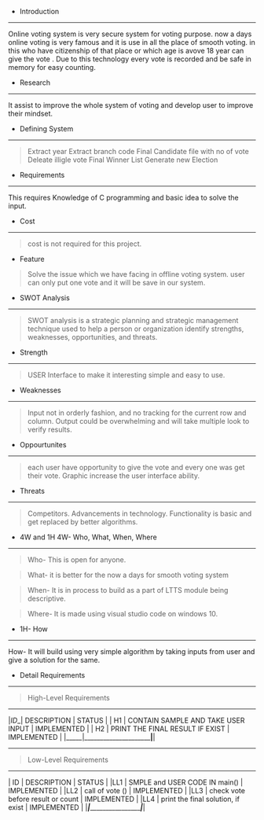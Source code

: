 * Introduction
---------------------------------------------------------------------------------------
Online voting system is very secure system for voting purpose. now a days online voting is very famous and it is use in all the place of smooth  voting. in this who have citizenship of that place or  which age is avove 18 year can give the vote . Due to this technology  every vote is recorded and be safe in memory for easy counting.

 * Research
 -----------------------------------------------------------------------------------------
 It assist to improve the whole system of voting and develop user to improve their mindset.

 * Defining System
 ---------------------------------------------------------------------------------------
> Extract year
> Extract branch code 
> Final Candidate file   with no of vote
> Deleate illigle vote 
> Final Winner List 
> Generate new Election

* Requirements
--------------------------------------------------------------------------------------------
This requires Knowledge of C programming and basic idea to solve the input.

* Cost 
-------------------------------------------------------------------------------------------
> cost is not required for this project.

* Feature
> Solve the issue which we have facing in offline voting system.
> user can only put one vote and it will be save in our system.

* SWOT Analysis
-------------------------------------------------------------------------------------------
>SWOT analysis is a strategic planning and strategic management technique used to help a person or organization identify strengths, weaknesses, opportunities, and threats.

* Strength
-----------------------------------------------------------------------------------------------
> USER Interface to make it interesting
> simple and easy to use.

* Weaknesses
------------------------------------------------------------------------------------------------
> Input not in orderly fashion, and no tracking for the current row and column.
> Output could be overwhelming and will take multiple look to verify results.

* Oppourtunites 
------------------------------------------------------------------------------------------------
> each user have opportunity to give the vote and every one was get their vote.
> Graphic increase the user interface ability.

* Threats
----------------------------------------------------------------------------------------------
> Competitors.
> Advancements in technology.
> Functionality is basic and get replaced by better algorithms.

* 4W and 1H
4W- Who, What, When, Where
-------------------------------------------------------------------------------------------------
> Who- This is open for anyone.

> What- it is  better for the now a days for smooth voting system

> When- It is in process to build as a part of LTTS module being descriptive.

> Where- It is made using visual studio code on windows 10.

* 1H- How
----------------------------------------------------------------------------------------------------
How- It will build using very simple algorithm by taking inputs from user and give a solution for the same.

* Detail Requirements
---------------------------------------------------------------------------------------------------
> High-Level Requirements
______________________________________________________________
|_ID__| DESCRIPTION                         |   STATUS       |
| H1  | CONTAIN SAMPLE AND TAKE USER INPUT  |  IMPLEMENTED   | 
| H2  | PRINT THE FINAL RESULT IF EXIST     |  IMPLEMENTED   |
|_____|_____________________________________|________________|

------------------------------------------------------------------------------------------------------
> Low-Level Requirements
________________________________________________________________
| ID  |  DESCRIPTION                         | STATUS          |
|LL1  | SMPLE and USER CODE IN main()        | IMPLEMENTED     |
|LL2  | call of vote ()                      | IMPLEMENTED     |
|LL3  | check vote before result or count    | IMPLEMENTED     |
|LL4  |  print the final solution, if exist  | IMPLEMENTED     |
|_____|______________________________________|_________________|